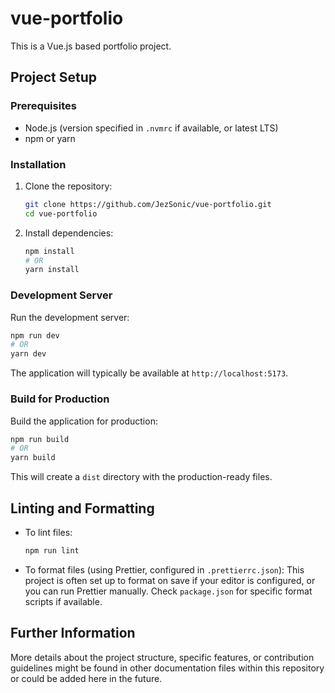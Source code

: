 # vue-portfolio

This is a Vue.js based portfolio project.

## Project Setup

### Prerequisites

- Node.js (version specified in `.nvmrc` if available, or latest LTS)
- npm or yarn

### Installation

1. Clone the repository:
   ```bash
   git clone https://github.com/JezSonic/vue-portfolio.git
   cd vue-portfolio
   ```

2. Install dependencies:
   ```bash
   npm install
   # OR
   yarn install
   ```

### Development Server

Run the development server:
```bash
npm run dev
# OR
yarn dev
```
The application will typically be available at `http://localhost:5173`.

### Build for Production

Build the application for production:
```bash
npm run build
# OR
yarn build
```
This will create a `dist` directory with the production-ready files.

## Linting and Formatting

- To lint files:
  ```bash
  npm run lint
  ```
- To format files (using Prettier, configured in `.prettierrc.json`):
  This project is often set up to format on save if your editor is configured, or you can run Prettier manually. Check `package.json` for specific format scripts if available.

## Further Information

More details about the project structure, specific features, or contribution guidelines might be found in other documentation files within this repository or could be added here in the future.
